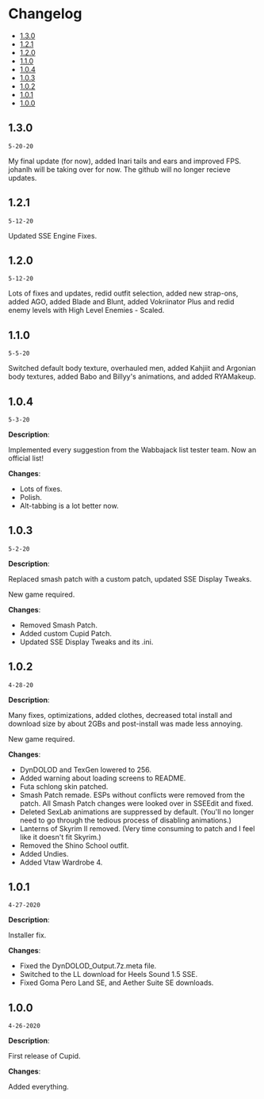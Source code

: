 # Changelog

- [1.3.0](#130)
- [1.2.1](#121)
- [1.2.0](#120)
- [1.1.0](#110)
- [1.0.4](#104)
- [1.0.3](#103)
- [1.0.2](#102)
- [1.0.1](#101)
- [1.0.0](#100)


## 1.3.0
`5-20-20`

My final update (for now), added Inari tails and ears and improved FPS. johanlh will be taking over for now. The github will no longer recieve updates.

## 1.2.1
`5-12-20`

Updated SSE Engine Fixes.

## 1.2.0
`5-12-20`

Lots of fixes and updates, redid outfit selection, added new strap-ons, added AGO, added Blade and Blunt, added Vokriinator Plus and redid enemy levels with High Level Enemies - Scaled.

## 1.1.0
`5-5-20`

Switched default body texture, overhauled men, added Kahjiit and Argonian body textures, added Babo and Billyy's animations, and added RYAMakeup.

## 1.0.4
`5-3-20`

**Description**:

Implemented every suggestion from the Wabbajack list tester team. Now an official list!

**Changes**:

- Lots of fixes.
- Polish.
- Alt-tabbing is a lot better now.

## 1.0.3
`5-2-20`

**Description**:

Replaced smash patch with a custom patch, updated SSE Display Tweaks.

New game required.

**Changes**:

- Removed Smash Patch.
- Added custom Cupid Patch.
- Updated SSE Display Tweaks and its .ini.

## 1.0.2
`4-28-20`

**Description**:

Many fixes, optimizations, added clothes, decreased total install and download size by about 2GBs and post-install was made less annoying.

New game required.

**Changes**:

- DynDOLOD and TexGen lowered to 256.
- Added warning about loading screens to README.
- Futa schlong skin patched.
- Smash Patch remade. ESPs without conflicts were removed from the patch. All Smash Patch changes were looked over in SSEEdit and fixed.
- Deleted SexLab animations are suppressed by default. (You'll no longer need to go through the tedious process of disabling animations.)
- Lanterns of Skyrim II removed. (Very time consuming to patch and I feel like it doesn't fit Skyrim.)
- Removed the Shino School outfit.
- Added Undies.
- Added Vtaw Wardrobe 4.

## 1.0.1
`4-27-2020`

**Description**:

Installer fix.

**Changes**:

- Fixed the DynDOLOD_Output.7z.meta file.
- Switched to the LL download for Heels Sound 1.5 SSE.
- Fixed Goma Pero Land SE, and Aether Suite SE downloads.

## 1.0.0
`4-26-2020`

**Description**:

First release of Cupid.

**Changes**:

Added everything.
